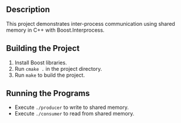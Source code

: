 ## Description
This project demonstrates inter-process communication using shared memory in C++ with Boost.Interprocess.

## Building the Project
1. Install Boost libraries.
2. Run `cmake .` in the project directory.
3. Run `make` to build the project.

## Running the Programs
- Execute `./producer` to write to shared memory.
- Execute `./consumer` to read from shared memory.